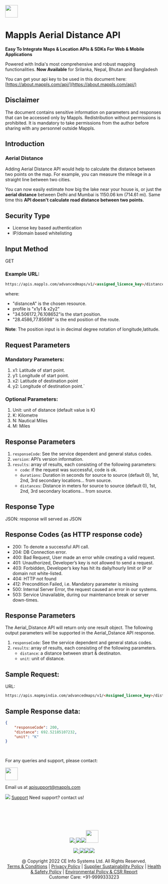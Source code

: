 [<img src="https://about.mappls.com/api/img/mapmyindia-api.png" height="40"/> </p>](https://about.mappls.com/api/)

# Mappls Aerial Distance API

**Easy To Integrate Maps & Location APIs & SDKs For Web & Mobile Applications**

Powered with India's most comprehensive and robust mapping functionalities.
**Now Available**  for Srilanka, Nepal, Bhutan and Bangladesh

You can get your api key to be used in this document here: [https://about.mappls.com/api/](https://about.mappls.com/api/)

## Disclaimer
The document contains sensitive information on parameters and responses that can be accessed only by Mappls.
Redistribution without permissions is prohibited.
It is mandatory to take permissions from the author before sharing with any personnel outside Mappls.


## Introduction

### Aerial Distance

Adding Aerial Distance API would help to calculate the distance between two points on the map. For example, you can measure the mileage in a straight line between two cities.

You can now easily estimate how big the lake near your house is, or just the **aerial distance** between Delhi and Mumbai is 1150.06 km (714.61 mi). Same time this **API  doesn't calculate road distance between two points.**

## Security Type

- License key based authentication
- IP/domain based whitelisting

## Input Method
GET


### Example URL: 
```html
https://apis.mappls.com/advancedmaps/v1/<assigned_licence_key>/distanceA?x1=34.506172&y1=76.108652 &x2=28.4586&y2=77.85698&unit=K
```
where: 
- "distanceA" is the chosen resource.
-  profile is "x1y1 & x2y2"
- "34.506172,76.108652"is the start position.
- "28.4586,77.85698" is the end position of the route.

**Note**: The position input is in decimal degree notation of longitude,latitude.


## Request Parameters

###  Mandatory Parameters:

1.  x1: Latitude of start point.
2.  y1: Longitude of start point.
3.  x2: Latitude of destination point
4.  y2: Longitude of destination point.`

### Optional Parameters:

1. Unit: unit of distance (default value is K)
2. K: Kilometre
3. N: Nautical Miles
4. M: Miles


## Response Parameters

1.	`responseCode`: See the service dependent and general status codes.
2.	`version`: API’s version information.
3.	`results`: array of results, each consisting of the following parameters:
	- `code`: if the request was successful, code is ok.
	- `durations`: Duration in seconds for source to source (default 0), 1st, 2nd, 3rd secondary locations... from source.
	- `distances`: Distance in meters for source to source (default 0), 1st, 2nd, 3rd secondary locations... from source.

## Response Type
JSON: response will served as JSON


## Response Codes {as HTTP response code}

- 200: To denote a successful API call.
- 204: DB Connection error.
- 400: Bad Request, User made an error while creating a valid request.
- 401: Unauthorized, Developer’s key is not allowed to send a request.
- 403: Forbidden, Developer’s key has hit its daily/hourly limit or IP or domain not white-listed.
- 404: HTTP not found
- 412: Precondition Failed, i.e. Mandatory parameter is missing
- 500: Internal Server Error, the request caused an error in our systems.
- 503: Service Unavailable, during our maintenance break or server down-times.

## Response Parameters

The Aerial_Distance API will return only one result object. The following output parameters will be supported in the Aerial_Dstance API response.

1. `responseCode`: See the service dependent and general status codes.
2.  `results`: array of results, each consisting of the following parameters.
	- `distance`: a distance between strart & destinaton.
	- `unit`: unit of distance.
 
## Sample Request:

URL: 
```html
https://apis.mapmyindia.com/advancedmaps/v1/<Assigned_licence_key>/distanceA?x1=34.506172&y1=76.108652&x2=28.4586&y2=77.85698&unit=K
```


## Sample Response data:
```json
{  
	"responseCode": 200, 
	"distance": 692.52185107232, 
	"unit": "K"
}
```

<br>

For any queries and support, please contact: 

[<img src="https://about.mappls.com/images/mappls-logo.svg" height="40"/> </p>](https://about.mappls.com/api/)
Email us at [apisupport@mappls.com](mailto:apisupport@mappls.com)


![](https://www.mapmyindia.com/api/img/icons/support.png)
[Support](https://about.mappls.com/contact/)
Need support? contact us!

<br></br>
<br></br>

[<p align="center"> <img src="https://www.mapmyindia.com/api/img/icons/stack-overflow.png"/> ](https://stackoverflow.com/questions/tagged/mappls-api)[![](https://www.mapmyindia.com/api/img/icons/blog.png)](https://about.mappls.com/blog/)[![](https://www.mapmyindia.com/api/img/icons/gethub.png)](https://github.com/Mappls-api)[<img src="https://mmi-api-team.s3.ap-south-1.amazonaws.com/API-Team/npm-logo.one-third%5B1%5D.png" height="40"/> </p>](https://www.npmjs.com/org/mapmyindia) 



[<p align="center"> <img src="https://www.mapmyindia.com/june-newsletter/icon4.png"/> ](https://www.facebook.com/Mapplsofficial)[![](https://www.mapmyindia.com/june-newsletter/icon2.png)](https://twitter.com/mappls)[![](https://www.mapmyindia.com/newsletter/2017/aug/llinkedin.png)](https://www.linkedin.com/company/mappls/)[![](https://www.mapmyindia.com/june-newsletter/icon3.png)](https://www.youtube.com/channel/UCAWvWsh-dZLLeUU7_J9HiOA)




<div align="center">@ Copyright 2022 CE Info Systems Ltd. All Rights Reserved.</div>

<div align="center"> <a href="https://about.mappls.com/api/terms-&-conditions">Terms & Conditions</a> | <a href="https://about.mappls.com/about/privacy-policy">Privacy Policy</a> | <a href="https://about.mappls.com/pdf/mapmyIndia-sustainability-policy-healt-labour-rules-supplir-sustainability.pdf">Supplier Sustainability Policy</a> | <a href="https://about.mappls.com/pdf/Health-Safety-Management.pdf">Health & Safety Policy</a> | <a href="https://about.mappls.com/pdf/Environment-Sustainability-Policy-CSR-Report.pdf">Environmental Policy & CSR Report</a>

<div align="center">Customer Care: +91-9999333223</div>